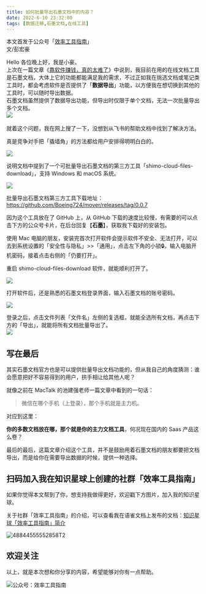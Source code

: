 ```yaml
---
title: 如何批量导出石墨文档中的内容？                                    
date: 2022-6-10 23:32:00                 
tags: [数据迁移,石墨文档,在线工具]                                                               
---        
```


本文首发于公众号「[效率工具指南](https://mp.weixin.qq.com/s/sNHowZTLXMaLzLhWcZ9zKw)」      
文/彭宏豪      

​Hello 各位晚上好，我是小豪。   
​
​上次在一篇文章《[靠软件赚钱，真的太难了](https://mp.weixin.qq.com/s?__biz=MzAxMjY0NTY5OA==&mid=2649920061&idx=1&sn=8ea5550e1b0155f53361585d61f68ed2&chksm=83a89610b4df1f06bb6d30aaea13481470df27d40ab2e81f751a336c9216b10019eedc87149e&token=1993509468&lang=zh_CN#rd)》中说到，我目前在用的在线文档工具是石墨文档，大体上它的功能都能满足我的需求，不过正如我在挑选文档或笔记类工具时，都会考虑软件是否提供了「**数据导出**」功能，以方便我在想切换到其他的工具时，可以随时导出数据。     
​
​石墨文档虽然提供了数据导出功能，但导出时仅限于单个文档，无法一次批量导出多个文档。   
​
​![](https://img.penghh.fun/2022/06/10/16548707584267.jpg)

就着这个问题，我在网上搜了一下，没想到从飞书的帮助文档中找到了解决方法。  

真是竞争对手把「撬墙角」的方法都给用户安排得明明白白的。             

![](https://img.penghh.fun/2022/06/10/16548720986290.jpg)

说明文档中提到了一个可批量导出石墨文档的第三方工具「shimo-cloud-files-download」，支持 Windows 和 macOS 系统。        

![](https://img.penghh.fun/2022/06/10/16548722867762.jpg)

批量导出石墨文档第三方工具下载地址：        
https://github.com/Boeing724/mover/releases/tag/0.0.7    

因为这个工具放在了 GitHub 上，从 GitHub 下载的速度比较慢，有需要的可以点击下方的公众号卡片，在后台回复【**石墨**】，获取我下载好的安装包。   


使用 Mac 电脑的朋友，安装完首次打开软件会提示软件不安全、无法打开，可以去到系统设置的「安全性与隐私」>>「通用」，点击左下角的小锁🔒，输入电脑开机密码，接着点击右侧的「仍要打开」。  

重启 shimo-cloud-files-download 软件，就能顺利打开了。   


![](https://img.penghh.fun/2022/06/10/16548719576841.jpg)

打开软件后，还是熟悉的石墨文档登录界面，输入石墨文档的账号密码。   

![](https://img.penghh.fun/2022/06/10/16548731425196.jpg)

​登录之后，点击文件列表「文件名」左侧的复选框，就能全选所有文档，再点击下方的「导出」，就能将所有文档批量导出了。      
​
​![](https://img.penghh.fun/2022/06/10/16548732706427.jpg)

## 写在最后  

其实石墨文档官方也是可以提供批量导出文档功能的，但从我自己的角度猜测：谁会愿意把好不容易得到的用户，拱手相让给其他人呢？   

就像之前在 MacTalk 的池建强老师一篇文章中看到的一句话：  

> 微信在哪个手机（上登录），那个手机就是主力机。   

对应到这里：  

**你的多数文档放在哪，那个就是你的主力文档工具**，何况现在国内的 Saas 产品这么卷？     


最后的最后，这篇文章介绍这个工具，并不是鼓励用着石墨文档的朋友都要把文档导出，而是给你在需要导出数据的时候，提供一种选择。      


## 扫码加入我在知识星球上创建的社群「效率工具指南」  

如果你觉得本文帮到了你，想支持我做得更好，欢迎戳下方图片，加入我的知识星球。     

关于社群「效率工具指南」的介绍，可以查看我在语雀文档上发布的文档：[知识星球「效率工具指南」简介](https://www.yuque.com/penghonghao/af0aai/glwrg2dl0dqlegi6?singleDoc#)    

![48844555552858T2](https://img.penghh.fun/2023/03/25/48844555552858t2.JPG)   

## 欢迎关注     

以上，就是本次想和你分享的内容，希望能够对你有一点帮助。     

![公众号：效率工具指南](https://img.penghh.fun/2021/05/28/gong-zhong-hao-wei-bu-er-wei-ma-dailogo.png)     
